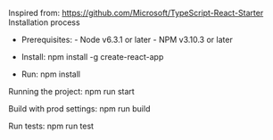 Inspired from: https://github.com/Microsoft/TypeScript-React-Starter
Installation process
   * Prerequisites: 
    - Node v6.3.1 or later
    - NPM v3.10.3 or later

   * Install: npm install -g create-react-app
   * Run: npm install

Running the project: 
  npm run start

Build with prod settings: 
  npm run build

Run tests: 
  npm run test